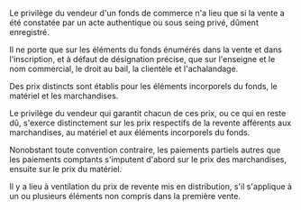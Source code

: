 Le privilège du vendeur d'un fonds de commerce n'a lieu que si la vente a été constatée par un acte authentique ou sous seing privé, dûment enregistré.

Il ne porte que sur les éléments du fonds énumérés dans la vente et dans l'inscription, et à défaut de désignation précise, que sur l'enseigne et le nom commercial, le droit au bail, la clientèle et l'achalandage.

Des prix distincts sont établis pour les éléments incorporels du fonds, le matériel et les marchandises.

Le privilège du vendeur qui garantit chacun de ces prix, ou ce qui en reste dû, s'exerce distinctement sur les prix respectifs de la revente afférents aux marchandises, au matériel et aux éléments incorporels du fonds.

Nonobstant toute convention contraire, les paiements partiels autres que les paiements comptants s'imputent d'abord sur le prix des marchandises, ensuite sur le prix du matériel.

Il y a lieu à ventilation du prix de revente mis en distribution, s'il s'applique à un ou plusieurs éléments non compris dans la première vente.
